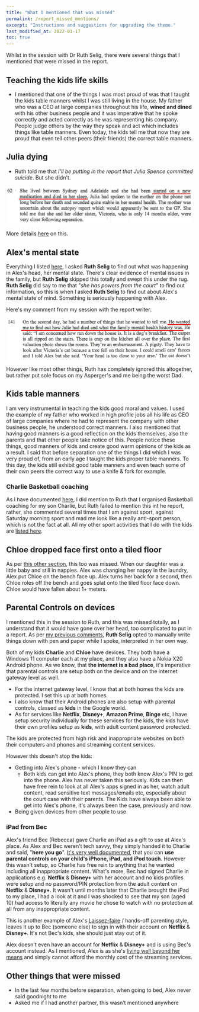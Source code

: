 ```yaml
---
title: "What I mentioned that was missed"
permalink: /report_missed_mentions/
excerpt: "Instructions and suggestions for upgrading the theme."
last_modified_at: 2022-01-17
toc: true
---
```

Whilst in the session with Dr Ruth Selig, there were several things that I mentioned that were missed in the report.

## Teaching the kids life skills

- I mentioned that one of the things I was most proud of was that I taught the kids table manners whilst I was still living in the house. My father who was a CEO at large companies throughout his life, **wined and dined** with his other business people and it was imperative that he spoke correctly and acted correctly as he was representing his company. People judge others by the way they speak and act which includes things like table manners. Even today, the kids tell me that now they are proud that even tell other peers (their friends) the correct table manners.

## Julia dying

- Ruth told me that *I’ll be putting in the report that Julia Spence committed suicide*. But she didn't. 

![](../blobs/missedmentions/report_juliadiedinhersleep.png)

More details [here](/marcseparation/julia_spence_mental_health/#what-the-report-writer-told-me-in-person) on this.

## Alex's mental state

Everything I listed [here](/marcseparation/alex_mental_health/), I asked **Ruth Selig** to find out what was happening in Alex's head, her mental state. There's clear evidence of mental issues in the family, but **Ruth Selig** skipped this totally and swept this under the rug. **Ruth Selig** did say to me that "*she has powers from the court*" to find out information, so this is when I asked **Ruth Selig** to find out about Alex's mental state of mind. Something is seriously happening with Alex. 

Here's my comment from my session with the report writer:

![](../blobs/missedmentions/report_family_mental_state.png)

However like most other things, Ruth has completely ignored this altogether, but rather put sole focus on my Asperger's and me being the worst Dad. 

## Kids table manners

I am very instrumental in teaching the kids good moral and values. I used the example of my father who worked in high profile jobs all his life as CEO of large companies where he had to represent the company with other business people, he understood correct manners. I also mentioned that having good manners is a good reflection on the kids themselves, also the parents and that other people take notice of this. People notice these things, good manners of kids and create good warm opinions of the kids as a result. I said that before separation one of the things I did which I was very proud of, from an early age I taught the kids proper table manners. To this day, the kids still exhibit good table manners and even teach some of their own peers the correct way to use a knife & fork for example.

### Charlie Basketball coaching

As I have documented [here](/marcseparation/dad_kids_sport/#charlie-basketball-coaching), I did mention to Ruth that I organised Basketball coaching for my son Charlie, but Ruth failed to mention this int he report, rather, she commented several times that I am against sport, against Saturday morning sport and mad me look like a really anti-sport person, which is not the fact at all. All my other sport activities that I do with the kids are [listed here](/marcseparation/dad_kids_sport/). 

## Chloe dropped face first onto a tiled floor

As per [this other section](/marcseparation/alex_mental_health/#chloe-dropped-face-first-onto-a-tiled-floor), this too was missed. When our daughter was a little baby and still in nappies. Alex was changing her nappy in the laundry, Alex put Chloe on the bench face up. Alex turns her back for a second, then Chloe roles off the bench and goes splat onto the tiled floor face down. Chloe would have fallen about 1+ meters.


## Parental Controls on devices

I mentioned this in the session to Ruth, and this was missed totally, as I understand that it would have gone over her head, too complicated to put in a report. As per [my previous comments](/marcseparation/#the-family-report---why-were-here), **Ruth Selig** opted to manually write things down with pen and paper while I spoke, interpreted in her own way.

Both of my kids **Charlie** and **Chloe** have devices. They both have a Windows 11 computer each at my place, and they also have a Nokia X20 Android phone. As we know, that **the internet is a bad place**, it's imperative that parental controls are setup both on the device and on the internet gateway level as well.

- For the internet gateway level, I know that at both homes the kids are protected. I set this up at both homes.
- I also know that their Android phones are also setup with parental controls, classed as **kids** in the Google world.
- As for services like **Netflix**, **Disney+**, **Amazon Prime**, **Binge** etc, I have setup security individually for these services for the kids, the kids have their own profiles setup as **kids**, with adult content password protected.

The kids are protected from high risk and inappropriate websites on both their computers and phones and streaming content services.

However this doesn't stop the kids:

- Getting into Alex's phone - which I know they can
  - Both kids can get into Alex's phone, they both know Alex's PIN to get into the phone. Alex has never taken this seriously. Kids can then have free rein to look at all Alex's apps signed in as her, watch adult content, read sensitive text messages/emails etc, especially about the court case with their parents. The Kids have always been able to get into Alex's phone, it's always been the case, previously and now. 
- Being given devices from other people to use
  
### iPad from Bec

Alex's friend Bec (Rebecca) gave Charlie an iPad as a gift to use at Alex's place. As Alex and Bec weren't tech savvy, they simply handed it to Charlie and said, "**here you go**". [It's very well documented](https://support.apple.com/en-us/HT2013040), that you can **use parental controls on your child's iPhone, iPad, and iPod touch**. However this wasn't setup, so Charlie has free rein to anything that he wanted including all inappropriate content. What's more, Bec had signed Charlie in applications e.g. **Netflix** & **Disney+** with her account and no kids profiles were setup and no password/PIN protection from the adult content on **Netflix** & **Disney+**. It wasn't until months later that Charlie brought the iPad to my place, I had a look at it and I was shocked to see that my son (aged 10) had access to literally any movie he chose to watch with no protection at all from any inappropriate content. 

This is another example of Alex's [Laissez-faire](https://www.encyclopedia.com/children/applied-and-social-sciences-magazines/laissez-faire-parents) / hands-off parenting style, leaves it up to Bec (someone else) to sign in with their account on **Netflix** & **Disney+**. It's not Bec's kids, she should just stay out of it. 

Alex doesn't even have an account for **Netflix** & **Disney+** and is using Bec's account instead. As I mentioned, Alex is as she's [living well beyond her means](/marcseparation/child_support/) and simply cannot afford the monthly cost of the streaming services. 

## Other things that were missed

- In the last few months before separation, when going to bed, Alex never said goodnight to me
- Asked me if I had another partner, this wasn’t mentioned anywhere
